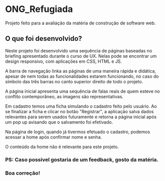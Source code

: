 # ONG_Refugiada
Projeto feito para a avaliação da matéria de construção de software web.
 
## O que foi desenvolvido?
Neste projeto foi desenvolvido uma sequência de páginas baseadas no briefing apresentado durante o curso de UX. Nelas pode se encontrar um design responsivo, com aplicações em CSS, HTML e JS. 

A barra de navegação linka as páginas de uma maneira rápida e didática, apesar de nem todas as funcionalidades estarem funcionando, no caso do símbolo das três barras no canto superior direito de todo o projeto.

A página inicial apresenta uma sequência de falas reais de quem esteve no conflito contemporâneo, as imagens são representativas.

Em cadastro temos uma ficha simulando o cadastro feito pelo usuário. Ao se finalizar a ficha e clicar no botão "Registrar", a aplicação salva dados relevantes para serem usados futuramente e retorna a página inicial após um pop up avisando que o salvamento foi efetivado.

Na página de login, quando já tivermos efetuado o cadastro, podemos acessar a home após confirmar nome e senha.

O conteúdo da home não é relevante para este projeto.

### PS: Caso possivel gostaria de um feedback, gosto da matéria. 

### Boa correção!
